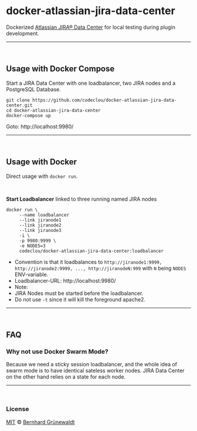 # docker-atlassian-jira-data-center

Dockerized [Atlassian JIRA® Data Center](https://de.atlassian.com/enterprise/data-center) for local testing during plugin development.

-----

&nbsp;

## Usage with Docker Compose

Start a JIRA Data Center with one loadbalancer, two JIRA nodes and a PostgreSQL Database.

```
git clone https://github.com/codeclou/docker-atlassian-jira-data-center.git
cd docker-atlassian-jira-data-center
docker-compose up
```

Goto: http://localhost:9980/

-----

&nbsp;

## Usage with Docker

Direct usage with `docker run`.

&nbsp;

**Start Loadbalancer** linked to three running named JIRA nodes

```
docker run \
     --name loadbalancer
     --link jiranode1
     --link jiranode2
     --link jiranode3
     -i \
     -p 9980:9999 \
     -e NODES=3 
     codeclou/docker-atlassian-jira-data-center:loadbalancer
```

 
 * Convention is that it loadbalances to `http://jiranode1:9999, http://jiranode2:9999, ..., http://jiranodeN:999` with `N` being `NODES` ENV-variable.
 * Loadbalancer-URL: http://localhost:9980/
 * Note:
  * JIRA Nodes must be started before the loadbalancer.
  * Do not use `-t` since it will kill the foreground apache2.

-----

&nbsp;

## FAQ

### Why not use Docker Swarm Mode?

Because we need a sticky session loadbalancer,
and the whole idea of swarm mode is to have identical 
sateless worker nodes. JIRA Data Center on the other hand
relies on a state for each node.


-----

&nbsp;

### License

[MIT](./LICENSE) © [Bernhard Grünewaldt](https://github.com/clouless)
  